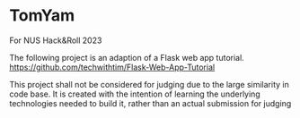 # TomYam
For NUS Hack&amp;Roll 2023

The following project is an adaption of a Flask web app tutorial. 
https://github.com/techwithtim/Flask-Web-App-Tutorial

This project shall not be considered for judging due to the large similarity in code base. It is created with the intention of learning the underlying technologies needed to build it, rather than an actual submission for judging
